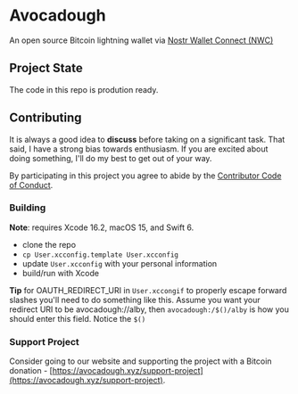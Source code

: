 # Avocadough
An open source Bitcoin lightning wallet via [Nostr Wallet Connect (NWC)](https://nwc.dev/)

## Project State

The code in this repo is prodution ready.

## Contributing

It is always a good idea to **discuss** before taking on a significant task. That said, I have a strong bias towards enthusiasm. If you are excited about doing something, I'll do my best to get out of your way.

By participating in this project you agree to abide by the [Contributor Code of Conduct](CODE_OF_CONDUCT.md).

### Building

**Note**: requires Xcode 16.2, macOS 15, and Swift 6.

- clone the repo
- `cp User.xcconfig.template User.xcconfig`
- update `User.xcconfig` with your personal information
- build/run with Xcode

**Tip** for OAUTH_REDIRECT_URI in `User.xccongif` to properly escape forward slashes you'll need to do something like this.
Assume you want your redirect URI to be avocadough://alby, then `avocadough:/$()/alby` is how you should enter this field. Notice the `$()`

### Support Project

Consider going to our website and supporting the project with a Bitcoin donation - [https://avocadough.xyz/support-project](https://avocadough.xyz/support-project).
